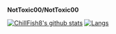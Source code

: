 
**NotToxic00/NotToxic00**

[![ChillFish8's github stats](https://github-readme-stats.vercel.app/api?username=NotToxic00&theme=radical)](https://github.com/anuraghazra/github-readme-stats) [![Langs](https://github-readme-stats.vercel.app/api/top-langs/?username=NotToxic00&layout=compact&theme=radical)](https://github.com/anuraghazra/github-readme-stats)
